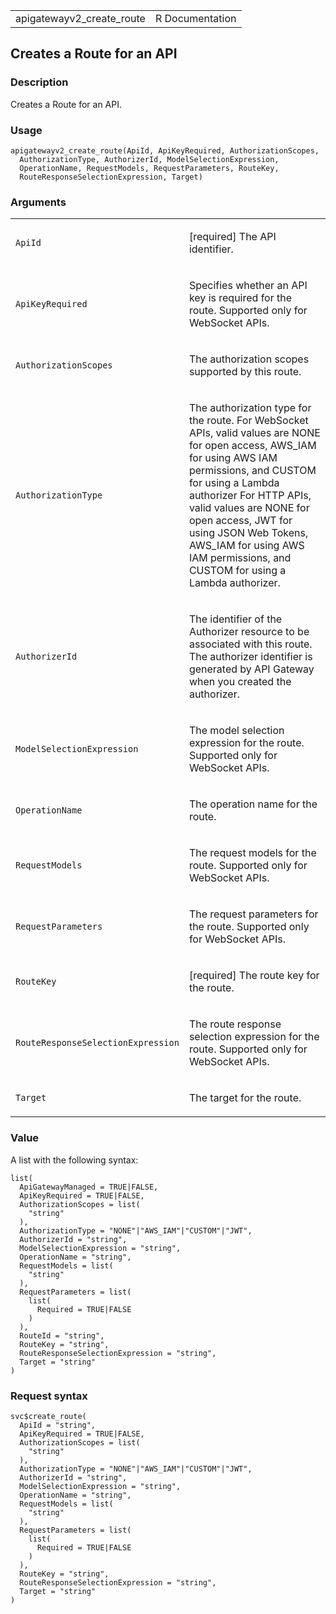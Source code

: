 <table style="width: 100%;">
<tbody>
<tr class="odd">
<td>apigatewayv2_create_route</td>
<td style="text-align: right;">R Documentation</td>
</tr>
</tbody>
</table>

## Creates a Route for an API

### Description

Creates a Route for an API.

### Usage

    apigatewayv2_create_route(ApiId, ApiKeyRequired, AuthorizationScopes,
      AuthorizationType, AuthorizerId, ModelSelectionExpression,
      OperationName, RequestModels, RequestParameters, RouteKey,
      RouteResponseSelectionExpression, Target)

### Arguments

<table>
<colgroup>
<col style="width: 35%" />
<col style="width: 65%" />
</colgroup>
<tbody>
<tr class="odd">
<td><code id="apigatewayv2_create_route_:_ApiId">ApiId</code></td>
<td><p>[required] The API identifier.</p></td>
</tr>
<tr class="even">
<td><code
id="apigatewayv2_create_route_:_ApiKeyRequired">ApiKeyRequired</code></td>
<td><p>Specifies whether an API key is required for the route. Supported
only for WebSocket APIs.</p></td>
</tr>
<tr class="odd">
<td><code
id="apigatewayv2_create_route_:_AuthorizationScopes">AuthorizationScopes</code></td>
<td><p>The authorization scopes supported by this route.</p></td>
</tr>
<tr class="even">
<td><code
id="apigatewayv2_create_route_:_AuthorizationType">AuthorizationType</code></td>
<td><p>The authorization type for the route. For WebSocket APIs, valid
values are NONE for open access, AWS_IAM for using AWS IAM permissions,
and CUSTOM for using a Lambda authorizer For HTTP APIs, valid values are
NONE for open access, JWT for using JSON Web Tokens, AWS_IAM for using
AWS IAM permissions, and CUSTOM for using a Lambda authorizer.</p></td>
</tr>
<tr class="odd">
<td><code
id="apigatewayv2_create_route_:_AuthorizerId">AuthorizerId</code></td>
<td><p>The identifier of the Authorizer resource to be associated with
this route. The authorizer identifier is generated by API Gateway when
you created the authorizer.</p></td>
</tr>
<tr class="even">
<td><code
id="apigatewayv2_create_route_:_ModelSelectionExpression">ModelSelectionExpression</code></td>
<td><p>The model selection expression for the route. Supported only for
WebSocket APIs.</p></td>
</tr>
<tr class="odd">
<td><code
id="apigatewayv2_create_route_:_OperationName">OperationName</code></td>
<td><p>The operation name for the route.</p></td>
</tr>
<tr class="even">
<td><code
id="apigatewayv2_create_route_:_RequestModels">RequestModels</code></td>
<td><p>The request models for the route. Supported only for WebSocket
APIs.</p></td>
</tr>
<tr class="odd">
<td><code
id="apigatewayv2_create_route_:_RequestParameters">RequestParameters</code></td>
<td><p>The request parameters for the route. Supported only for
WebSocket APIs.</p></td>
</tr>
<tr class="even">
<td><code id="apigatewayv2_create_route_:_RouteKey">RouteKey</code></td>
<td><p>[required] The route key for the route.</p></td>
</tr>
<tr class="odd">
<td><code
id="apigatewayv2_create_route_:_RouteResponseSelectionExpression">RouteResponseSelectionExpression</code></td>
<td><p>The route response selection expression for the route. Supported
only for WebSocket APIs.</p></td>
</tr>
<tr class="even">
<td><code id="apigatewayv2_create_route_:_Target">Target</code></td>
<td><p>The target for the route.</p></td>
</tr>
</tbody>
</table>

### Value

A list with the following syntax:

    list(
      ApiGatewayManaged = TRUE|FALSE,
      ApiKeyRequired = TRUE|FALSE,
      AuthorizationScopes = list(
        "string"
      ),
      AuthorizationType = "NONE"|"AWS_IAM"|"CUSTOM"|"JWT",
      AuthorizerId = "string",
      ModelSelectionExpression = "string",
      OperationName = "string",
      RequestModels = list(
        "string"
      ),
      RequestParameters = list(
        list(
          Required = TRUE|FALSE
        )
      ),
      RouteId = "string",
      RouteKey = "string",
      RouteResponseSelectionExpression = "string",
      Target = "string"
    )

### Request syntax

    svc$create_route(
      ApiId = "string",
      ApiKeyRequired = TRUE|FALSE,
      AuthorizationScopes = list(
        "string"
      ),
      AuthorizationType = "NONE"|"AWS_IAM"|"CUSTOM"|"JWT",
      AuthorizerId = "string",
      ModelSelectionExpression = "string",
      OperationName = "string",
      RequestModels = list(
        "string"
      ),
      RequestParameters = list(
        list(
          Required = TRUE|FALSE
        )
      ),
      RouteKey = "string",
      RouteResponseSelectionExpression = "string",
      Target = "string"
    )
